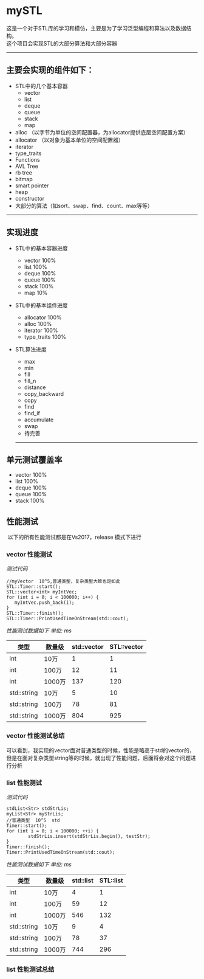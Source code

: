 # mySTL

这是一个对于STL库的学习和模仿，主要是为了学习泛型编程和算法以及数据结构。  
这个项目会实现STL的大部分算法和大部分容器  
- - -

## 主要会实现的组件如下：
* STL中的几个基本容器
  * vector
  * list
  * deque
  * queue
  * stack
  * map
* alloc              （以字节为单位的空间配置器，为allocator提供底层空间配置方案）
* allocator          （以对象为基本单位的空间配置器）
* iterator
* type_traits
* Functions
* AVL Tree
* rb tree
* bitmap
* smart pointer
* heap
* constructor
* 大部分的算法（如sort、swap、find、count、max等等）

- - - 
## 实现进度

* STL中的基本容器进度
  * vector 100%
  * list  100%
  * deque 100%
  * queue 100%
  * stack 100%
  * map 10%
  
* STL中的基本组件进度
  * allocator 100%
  * alloc 100%
  * iterator 100%
  * type_traits 100%
* STL算法进度
  * max
  * min
  * fill
  * fill_n
  * distance
  * copy_backward
  * copy
  * find
  * find_if
  * accumulate
  * swap
  * 待完善
  - - -
## 单元测试覆盖率
 * vector 100%
 * list  100%
 * deque 100%
 * queue 100%
 * stack 100%
 
## 性能测试
  以下的所有性能测试都是在Vs2017，release 模式下进行
### vector 性能测试
*测试代码*
```
//myVector  10^5,普通类型，复杂类型大致也是如此
STL::Timer::start();
STL::vector<int> myIntVec;
for (int i = 0; i < 100000; i++) {
   myIntVec.push_back(i);
}
STL::Timer::finish();
STL::Timer::PrintUsedTimeOnStream(std::cout);

```

*性能测试数据如下 单位: ms*

|类型| 数量级 | std::vector | STL::vector
| ------ | -------- | ----- | ------|
|int |10万|1|1
|int |100万|12|11
|int |1000万|137|120
|std::string |10万|5|10
|std::string |100万|78|81
|std::string |1000万|804|925

### vector 性能测试总结
可以看到，我实现的vector面对普通类型的时候，性能是略高于std的vector的，但是在面对复杂类型string等的时候，就出现了性能问题，后面将会对这个问题进行分析


### list 性能测试
*测试代码*
```
stdList<Str> stdStrLis;
myList<Str> myStrLis;
//普通类型  10^5  std
Timer::start();
for (int i = 0; i < 100000; ++i) {
		stdStrLis.insert(stdStrLis.begin(), testStr);
}
Timer::finish();
Timer::PrintUsedTimeOnStream(std::cout);

```

*性能测试数据如下 单位: ms*

|类型| 数量级 | std::list | STL::list
| ------ | -------- | ----- | ------|
|int |10万|4|1
|int |100万|59|12
|int |1000万|546|132
|std::string |10万|9|4
|std::string |100万|78|37
|std::string |1000万|744|296

### list 性能测试总结
